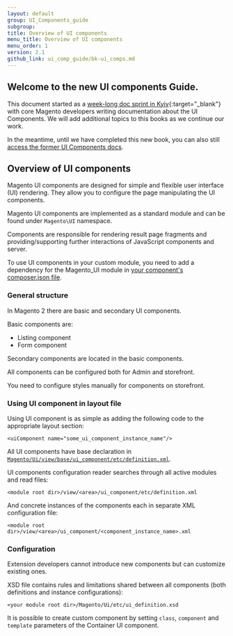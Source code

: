 ```yaml
---
layout: default
group: UI_Components_guide
subgroup:
title: Overview of UI components
menu_title: Overview of UI components
menu_order: 1
version: 2.1
github_link: ui_comp_guide/bk-ui_comps.md
---
```


## Welcome to the new UI components Guide.

This document started as a [week-long doc sprint in Kyiv](http://bhmarks.com/blog/ui-components-doc-sprint-hello-kyiv/){:target="_blank"} with core Magento developers writing documentation about the UI Components. We will add additional topics to this books as we continue our work.

In the meantime, until we have completed this new book, you can also still [access the former UI Components docs]({{page.baseurl}}ui-components/ui-component.html).

## Overview of UI components
Magento UI components are designed for simple and flexible user interface (UI) rendering. They allow you to configure the page manipulating the UI components.

Magento UI components are implemented as a standard module and can be found under `Magento\UI` namespace.

Components are responsible for rendering result page fragments and providing/supporting further interactions of JavaScript components and server.

To use UI components in your custom module, you need to add a dependency for the Magento_UI module in [your component's composer.json file]({{page.baseurl}}extension-dev-guide/build/composer-integration.html).

### General structure
In Magento 2 there are basic and secondary UI components.

Basic components are:

* Listing component
* Form component

Secondary components are located in the basic components.

All components can be configured both for Admin and storefront.

<div class="bs-callout bs-callout-info" id="info">
  <p>You need to configure styles manually for components on storefront.</p>
</div>

### Using UI component in layout file

Using UI component is as simple as adding the following code to the appropriate layout section:

`<uiСomponent name="some_ui_component_instance_name"/>`

All UI components have base declaration in [`Magento/Ui/view/base/ui_component/etc/definition.xml`]({{page.baseurl}}ui_comp_guide/concepts/ui_comp_config_flow_concept.html).

UI components configuration reader searches through all active modules and read files:

`<module root dir>/view/<area>/ui_component/etc/definition.xml`


And concrete instances of the components each in separate XML configuration file:


`<module root dir>/view/<area>/ui_component/<component_instance_name>.xml`

### Configuration

Extension developers cannot introduce new components but can customize existing ones.

XSD file contains rules and limitations shared between all components (both definitions and instance configurations):

`<your module root dir>/Magento/Ui/etc/ui_definition.xsd`

It is possible to create custom component by setting `class`, `component` and `template` parameters of the Container UI component.
